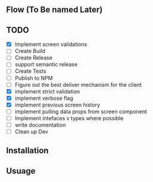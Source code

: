 ## Flow (To Be named Later)

## TODO
- [x] Implement screen validations
- [ ] Create Build
- [ ] Create Release
- [ ] support semantic release
- [ ] Create Tests
- [ ] Publish to NPM
- [ ] Figure out the best deliver mechanism for the client
- [x] implement strict validation
- [x] implement verbose flag
- [x] implement previous screen history
- [ ] implement pulling data props from screen component
- [ ] Implement intefaces v types where possible
- [ ] write documentation
- [ ] Clean up Dev

## Installation
<!-- TODO: Add installation instruction -->

## Usuage
